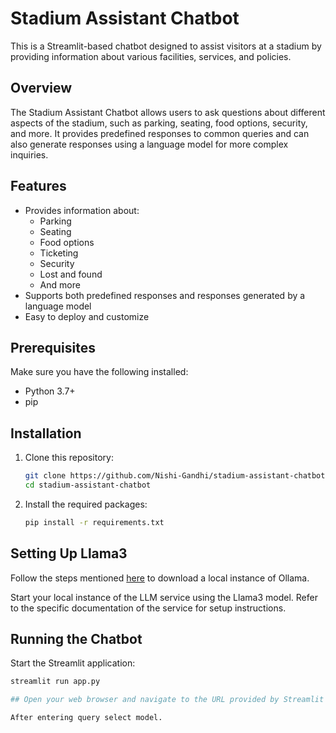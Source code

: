# Stadium Assistant Chatbot

This is a Streamlit-based chatbot designed to assist visitors at a stadium by providing information about various facilities, services, and policies.

## Overview

The Stadium Assistant Chatbot allows users to ask questions about different aspects of the stadium, such as parking, seating, food options, security, and more. It provides predefined responses to common queries and can also generate responses using a language model for more complex inquiries.

## Features

- Provides information about:
  - Parking
  - Seating
  - Food options
  - Ticketing
  - Security
  - Lost and found
  - And more
- Supports both predefined responses and responses generated by a language model
- Easy to deploy and customize

## Prerequisites

Make sure you have the following installed:

- Python 3.7+
- pip

## Installation

1. Clone this repository:

   ```sh
   git clone https://github.com/Nishi-Gandhi/stadium-assistant-chatbot.git
   cd stadium-assistant-chatbot


2. Install the required packages:

   ```sh
   pip install -r requirements.txt

## Setting Up Llama3

Follow the steps mentioned [here](https://github.com/ollama/ollama?tab=readme-ov-file) to download a local instance of Ollama.

Start your local instance of the LLM service using the Llama3 model. Refer to the specific documentation of the service for setup instructions. 


## Running the Chatbot

Start the Streamlit application:

```sh
streamlit run app.py

## Open your web browser and navigate to the URL provided by Streamlit (usually http://localhost:8501).

After entering query select model.

